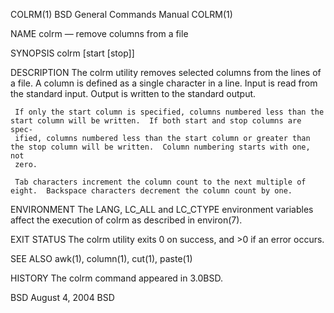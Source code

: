 COLRM(1)                                                    BSD General Commands Manual                                                   COLRM(1)

NAME
     colrm — remove columns from a file

SYNOPSIS
     colrm [start [stop]]

DESCRIPTION
     The colrm utility removes selected columns from the lines of a file.  A column is defined as a single character in a line.  Input is read
     from the standard input.  Output is written to the standard output.

     If only the start column is specified, columns numbered less than the start column will be written.  If both start and stop columns are spec‐
     ified, columns numbered less than the start column or greater than the stop column will be written.  Column numbering starts with one, not
     zero.

     Tab characters increment the column count to the next multiple of eight.  Backspace characters decrement the column count by one.

ENVIRONMENT
     The LANG, LC_ALL and LC_CTYPE environment variables affect the execution of colrm as described in environ(7).

EXIT STATUS
     The colrm utility exits 0 on success, and >0 if an error occurs.

SEE ALSO
     awk(1), column(1), cut(1), paste(1)

HISTORY
     The colrm command appeared in 3.0BSD.

BSD                                                               August 4, 2004                                                               BSD

